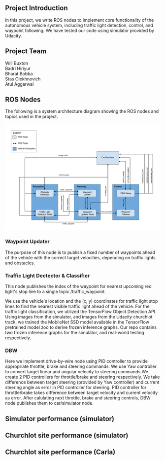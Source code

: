 [//]: # (Image References)
[image1]: ./final-project-ros-graph-v2.png "system graph"

## Project Introduction
In this project, we write ROS nodes to implement core functionality of the autonomous vehicle system, including traffic light detection, control, and waypoint following. We have tested our code using simulator provided by Udacity.


## Project Team
Will Buxton    
Badri Hiriyur    
Bharat Bobba     
Stas Olekhnovich    
Atul Aggarwal

## ROS Nodes

The following is a system architecture diagram showing the ROS nodes and topics used in the project.

![system graph][image1]


### Waypoint Updater
The purpose of this node is to publish a fixed number of waypoints ahead of the vehicle with the correct target velocities, depending on traffic lights and obstacles.


### Traffic Light Dectector & Classifier
This node publishes the index of the waypoint for nearest upcoming red light's stop line to a single topic /traffic_waypoint.

We use the vehicle's location and the (x, y) coordinates for traffic light stop lines to find the nearest visible traffic light ahead of the vehicle. For the traffic light classification, we utilized the TensorFlow Object Detection API. Using images from the simulator, and images from the Udacity churchlot track, we trained the MobileNet SSD model available in the TensorFlow pretrained model zoo to derive frozen inference graphs. Our repo contains two frozen inference graphs for the simulator, and real-world testing respectively.

### DBW
Here we implement drive-by-wire node using PID controller to provide appropriate throttle, brake and steering commands.  We use Yaw controller to convert target linear and angular velocity to steering commands.We create 2 PID controllers for throttle/brake and steering respectively. We take difference between target steering (provided by Yaw controller) and current steering angle as error in PID controller for steering. PID controller for throttle/brake takes difference between target velocity and current velocity as error. After calulating next throttle, brake and steering controls, DBW node publishes them to car/simulator node. 


## Simulator performance (simulator)
## Churchlot site performance (simulator)
## Churchlot site performance (Carla)
